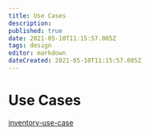 ```yaml
---
title: Use Cases
description: 
published: true
date: 2021-05-10T11:15:57.085Z
tags: design
editor: markdown
dateCreated: 2021-05-10T11:15:57.085Z
---
```


# Use Cases
[inventory-use-case](/design/exploration/use-cases/inventory-use-case)